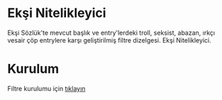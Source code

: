 # Ekşi Nitelikleyici

Ekşi Sözlük'te mevcut başlık ve entry'lerdeki troll, seksist, abazan, ırkçı vesair çöp entrylere karşı geliştirilmiş filtre dizelgesi. Ekşi Nitelikleyici.


# Kurulum

Filtre kurulumu için <a href="https://subscribe.adblockplus.org?location=https%3A%2F%2Fgithub.com%2Fhumbleis%2Feksi%2Fraw%2Fmain%2Feksi-nitelikleyici.txt&amp;title=Ek%C5%9Fi%20Nitelikleyici">tıklayın</a>

